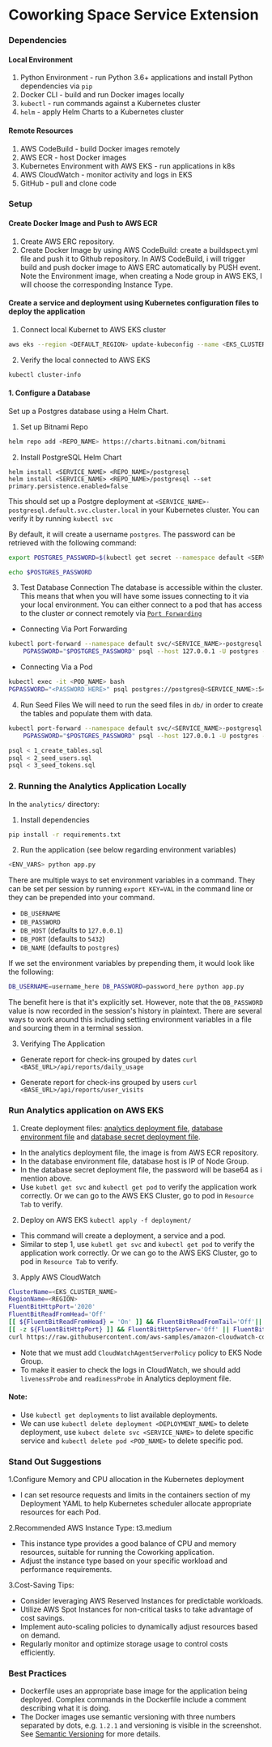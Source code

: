 # Coworking Space Service Extension

### Dependencies

#### Local Environment

1. Python Environment - run Python 3.6+ applications and install Python dependencies via `pip`
2. Docker CLI - build and run Docker images locally
3. `kubectl` - run commands against a Kubernetes cluster
4. `helm` - apply Helm Charts to a Kubernetes cluster

#### Remote Resources

1. AWS CodeBuild - build Docker images remotely
2. AWS ECR - host Docker images
3. Kubernetes Environment with AWS EKS - run applications in k8s
4. AWS CloudWatch - monitor activity and logs in EKS
5. GitHub - pull and clone code

### Setup

#### Create Docker Image and Push to AWS ECR

1. Create AWS ERC repository.
2. Create Docker Image by using AWS CodeBuild: create a buildspect.yml file and push it to Github repository. In AWS
   CodeBuild, i will trigger build and push docker image to AWS ERC automatically by PUSH event. Note the Environment
   image, when creating a Node group in AWS EKS, I will choose the corresponding Instance Type.

#### Create a service and deployment using Kubernetes configuration files to deploy the application

1. Connect local Kubernet to AWS EKS cluster

```bash
aws eks --region <DEFAULT_REGION> update-kubeconfig --name <EKS_CLUSTER_NAME>
```

2. Verify the local connected to AWS EKS

```bash
kubectl cluster-info
```

#### 1. Configure a Database

Set up a Postgres database using a Helm Chart.

1. Set up Bitnami Repo

```bash
helm repo add <REPO_NAME> https://charts.bitnami.com/bitnami
```

2. Install PostgreSQL Helm Chart

```
helm install <SERVICE_NAME> <REPO_NAME>/postgresql
helm install <SERVICE_NAME> <REPO_NAME>/postgresql --set primary.persistence.enabled=false
```

This should set up a Postgre deployment at `<SERVICE_NAME>-postgresql.default.svc.cluster.local` in your Kubernetes
cluster. You can verify it by running `kubectl svc`

By default, it will create a username `postgres`. The password can be retrieved with the following command:

```bash
export POSTGRES_PASSWORD=$(kubectl get secret --namespace default <SERVICE_NAME>-postgresql -o jsonpath="{.data.postgres-password}" | base64 -d)

echo $POSTGRES_PASSWORD

```

3. Test Database Connection
   The database is accessible within the cluster. This means that when you will have some issues connecting to it via
   your local environment. You can either connect to a pod that has access to the cluster _or_ connect remotely
   via [`Port Forwarding`](https://kubernetes.io/docs/tasks/access-application-cluster/port-forward-access-application-cluster/)

* Connecting Via Port Forwarding

```bash
kubectl port-forward --namespace default svc/<SERVICE_NAME>-postgresql 5432:5432 &
    PGPASSWORD="$POSTGRES_PASSWORD" psql --host 127.0.0.1 -U postgres -d postgres -p 5432
```

* Connecting Via a Pod

```bash
kubectl exec -it <POD_NAME> bash
PGPASSWORD="<PASSWORD HERE>" psql postgres://postgres@<SERVICE_NAME>:5432/postgres -c <COMMAND_HERE>
```

4. Run Seed Files
   We will need to run the seed files in `db/` in order to create the tables and populate them with data.

```bash
kubectl port-forward --namespace default svc/<SERVICE_NAME>-postgresql 5432:5432 &
    PGPASSWORD="$POSTGRES_PASSWORD" psql --host 127.0.0.1 -U postgres -d postgres -p 5432 < <FILE_NAME.sql>
``` 

```bash
psql < 1_create_tables.sql
psql < 2_seed_users.sql
psql < 3_seed_tokens.sql
```


### 2. Running the Analytics Application Locally

In the `analytics/` directory:

1. Install dependencies

```bash
pip install -r requirements.txt
```

2. Run the application (see below regarding environment variables)

```bash
<ENV_VARS> python app.py
```

There are multiple ways to set environment variables in a command. They can be set per session by
running `export KEY=VAL` in the command line or they can be prepended into your command.

* `DB_USERNAME`
* `DB_PASSWORD`
* `DB_HOST` (defaults to `127.0.0.1`)
* `DB_PORT` (defaults to `5432`)
* `DB_NAME` (defaults to `postgres`)

If we set the environment variables by prepending them, it would look like the following:

```bash
DB_USERNAME=username_here DB_PASSWORD=password_here python app.py
```

The benefit here is that it's explicitly set. However, note that the `DB_PASSWORD` value is now recorded in the
session's history in plaintext. There are several ways to work around this including setting environment variables in a
file and sourcing them in a terminal session.

3. Verifying The Application

* Generate report for check-ins grouped by dates
  `curl <BASE_URL>/api/reports/daily_usage`

* Generate report for check-ins grouped by users
  `curl <BASE_URL>/api/reports/user_visits`

### Run Analytics application on AWS EKS

1. Create deployment files: [analytics deployment file](deployment/coworking-api.yaml), [database environment file](deployment/configmap.yaml) and [database secret deployment file](deployment/db-secret.yaml).

* In the analytics deployment file, the image is from AWS ECR repository.
* In the database environment file, database host is IP of Node Group.
* In the database secret deployment file, the password will be base64 as i mention above.
* Use `kubetl get svc` and `kubectl get pod` to verify the application work correctly. Or we can go to the AWS EKS Cluster, go to pod in `Resource Tab` to verify.

2. Deploy on AWS EKS
   `kubectl apply -f deployment/`
* This command will create a deployment, a service and a pod.
* Similar to step 1, use `kubetl get svc` and `kubectl get pod` to verify the application work correctly. Or we can go to the AWS EKS Cluster, go to pod in `Resource Tab` to verify.

3. Apply AWS CloudWatch
```bash
ClusterName=<EKS_CLUSTER_NAME>
RegionName=<REGION>
FluentBitHttpPort='2020'
FluentBitReadFromHead='Off'
[[ ${FluentBitReadFromHead} = 'On' ]] && FluentBitReadFromTail='Off'|| FluentBitReadFromTail='On'
[[ -z ${FluentBitHttpPort} ]] && FluentBitHttpServer='Off' || FluentBitHttpServer='On'
curl https://raw.githubusercontent.com/aws-samples/amazon-cloudwatch-container-insights/latest/k8s-deployment-manifest-templates/deployment-mode/daemonset/container-insights-monitoring/quickstart/cwagent-fluent-bit-quickstart.yaml | sed 's/{{cluster_name}}/'${ClusterName}'/;s/{{region_name}}/'${RegionName}'/;s/{{http_server_toggle}}/"'${FluentBitHttpServer}'"/;s/{{http_server_port}}/"'${FluentBitHttpPort}'"/;s/{{read_from_head}}/"'${FluentBitReadFromHead}'"/;s/{{read_from_tail}}/"'${FluentBitReadFromTail}'"/' | kubectl apply -f -
```

* Note that we must add `CloudWatchAgentServerPolicy` policy to EKS Node Group.
* To make it easier to check the logs in CloudWatch, we should add `livenessProbe` and `readinessProbe` in Analytics deployment file.

#### Note:
* Use `kubectl get deployments` to list available deployments.
* We can use `kubectl delete deployment <DEPLOYMENT_NAME>` to delete deployment, use `kubect delete svc <SERVICE_NAME>` to delete specific service and `kubectl delete pod <POD_NAME>` to delete specific pod.


### Stand Out Suggestions

1.Configure Memory and CPU allocation in the Kubernetes deployment

- I can set resource requests and limits in the containers section of my Deployment YAML to help
  Kubernetes scheduler allocate appropriate resources for each Pod.

2.Recommended AWS Instance Type: t3.medium

- This instance type provides a good balance of CPU and memory resources, suitable for running the Coworking
  application.
- Adjust the instance type based on your specific workload and performance requirements.

3.Cost-Saving Tips:

- Consider leveraging AWS Reserved Instances for predictable workloads.
- Utilize AWS Spot Instances for non-critical tasks to take advantage of cost savings.
- Implement auto-scaling policies to dynamically adjust resources based on demand.
- Regularly monitor and optimize storage usage to control costs efficiently.

### Best Practices

* Dockerfile uses an appropriate base image for the application being deployed. Complex commands in the Dockerfile
  include a comment describing what it is doing.
* The Docker images use semantic versioning with three numbers separated by dots, e.g. `1.2.1` and versioning is visible
  in the screenshot. See [Semantic Versioning](https://semver.org/) for more details.